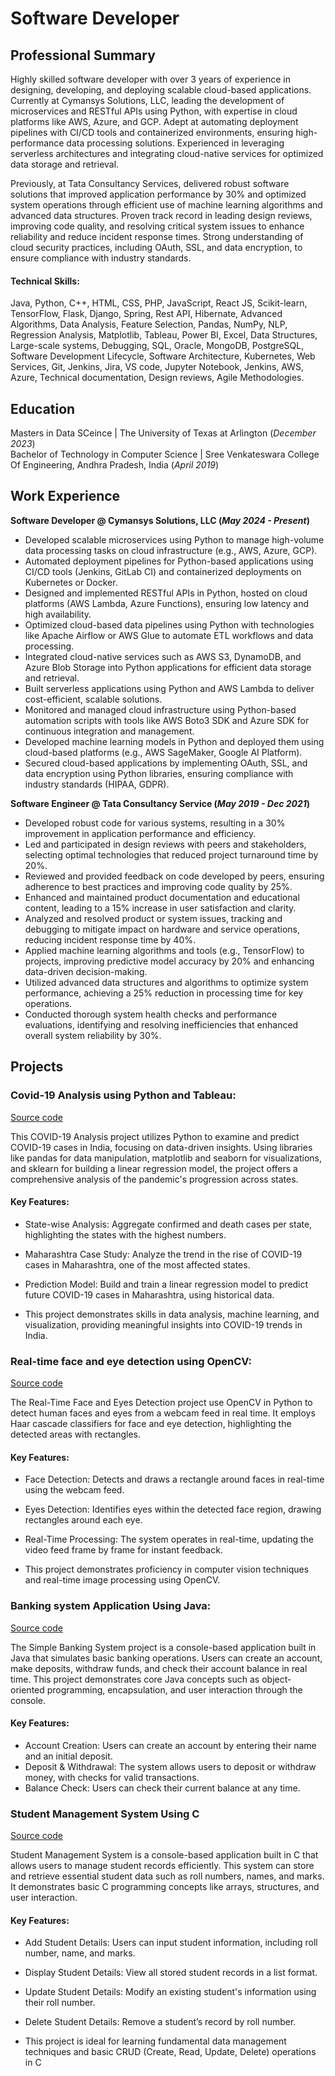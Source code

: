 # Software Developer 

## Professional Summary

Highly skilled software developer with over 3 years of experience in designing, developing, and deploying scalable cloud-based applications. Currently at Cymansys Solutions, LLC, leading the development of microservices and RESTful APIs using Python, with expertise in cloud platforms like AWS, Azure, and GCP. Adept at automating deployment pipelines with CI/CD tools and containerized environments, ensuring high-performance data processing solutions. Experienced in leveraging serverless architectures and integrating cloud-native services for optimized data storage and retrieval.

Previously, at Tata Consultancy Services, delivered robust software solutions that improved application performance by 30% and optimized system operations through efficient use of machine learning algorithms and advanced data structures. Proven track record in leading design reviews, improving code quality, and resolving critical system issues to enhance reliability and reduce incident response times. Strong understanding of cloud security practices, including OAuth, SSL, and data encryption, to ensure compliance with industry standards.

#### Technical Skills: 

Java, Python, C++, HTML, CSS, PHP, JavaScript, React JS, Scikit-learn, TensorFlow, Flask, Django, Spring, Rest API, Hibernate, Advanced Algorithms, Data Analysis, Feature Selection, Pandas, NumPy, NLP, Regression Analysis, Matplotlib, Tableau, Power BI, Excel, Data Structures, Large-scale systems, Debugging, SQL, Oracle, MongoDB, PostgreSQL, Software Development Lifecycle, Software Architecture, Kubernetes, Web Services, Git, Jenkins, Jira, VS code, Jupyter Notebook, Jenkins, AWS, Azure, Technical documentation, Design reviews, Agile Methodologies.

## Education

Masters in Data SCeince	| The University of Texas at Arlington (_December 2023_)	 			        		
Bachelor of Technology in Computer Science | Sree Venkateswara College Of Engineering, Andhra Pradesh, India (_April 2019_)

## Work Experience

**Software Developer @ Cymansys Solutions, LLC (_May 2024 - Present_)**

- Developed scalable microservices using Python to manage high-volume data processing tasks on cloud infrastructure (e.g., AWS, Azure, GCP).
- Automated deployment pipelines for Python-based applications using CI/CD tools (Jenkins, GitLab CI) and containerized deployments on Kubernetes or Docker.
- Designed and implemented RESTful APIs in Python, hosted on cloud platforms (AWS Lambda, Azure Functions), ensuring low latency and high availability.
- Optimized cloud-based data pipelines using Python with technologies like Apache Airflow or AWS Glue to automate ETL workflows and data processing.
- Integrated cloud-native services such as AWS S3, DynamoDB, and Azure Blob Storage into Python applications for efficient data storage and retrieval.
- Built serverless applications using Python and AWS Lambda to deliver cost-efficient, scalable solutions.
- Monitored and managed cloud infrastructure using Python-based automation scripts with tools like AWS Boto3 SDK and Azure SDK for continuous integration and management.
- Developed machine learning models in Python and deployed them using cloud-based platforms (e.g., AWS SageMaker, Google AI Platform).
- Secured cloud-based applications by implementing OAuth, SSL, and data encryption using Python libraries, ensuring compliance with industry standards (HIPAA, GDPR).

**Software Engineer @ Tata Consultancy Service (_May 2019 - Dec 2021_)**

- Developed robust code for various systems, resulting in a 30% improvement in application performance and efficiency.
- Led and participated in design reviews with peers and stakeholders, selecting optimal technologies that reduced project turnaround time by 20%.
- Reviewed and provided feedback on code developed by peers, ensuring adherence to best practices and improving code quality by 25%.
- Enhanced and maintained product documentation and educational content, leading to a 15% increase in user satisfaction and clarity.
- Analyzed and resolved product or system issues, tracking and debugging to mitigate impact on hardware and service operations, reducing incident response time by 40%.
- Applied machine learning algorithms and tools (e.g., TensorFlow) to projects, improving predictive model accuracy by 20% and enhancing data-driven decision-making.
- Utilized advanced data structures and algorithms to optimize system performance, achieving a 25% reduction in processing time for key operations.
- Conducted thorough system health checks and performance evaluations, identifying and resolving inefficiencies that enhanced overall system reliability by 30%.


## Projects

### Covid-19 Analysis using Python and Tableau: 
[Source code](https://github.com/kamalhemanth/personal_projects/blob/main/covid19_analysis.py)

This COVID-19 Analysis project utilizes Python to examine and predict COVID-19 cases in India, focusing on data-driven insights. Using libraries like pandas for data manipulation, matplotlib and seaborn for visualizations, and sklearn for building a linear regression model, the project offers a comprehensive analysis of the pandemic's progression across states.

#### Key Features:

- State-wise Analysis: Aggregate confirmed and death cases per state, highlighting the states with the highest numbers.
- Maharashtra Case Study: Analyze the trend in the rise of COVID-19 cases in Maharashtra, one of the most affected states.
- Prediction Model: Build and train a linear regression model to predict future COVID-19 cases in Maharashtra, using historical data.

- This project demonstrates skills in data analysis, machine learning, and visualization, providing meaningful insights into COVID-19 trends in India.

### Real-time face and eye detection using OpenCV: 
[Source code](https://github.com/kamalhemanth/personal_projects/blob/main/Face_and_Eye_Detection.py)

The Real-Time Face and Eyes Detection project use OpenCV in Python to detect human faces and eyes from a webcam feed in real time. It employs Haar cascade classifiers for face and eye detection, highlighting the detected areas with rectangles.

#### Key Features:

- Face Detection: Detects and draws a rectangle around faces in real-time using the webcam feed.
- Eyes Detection: Identifies eyes within the detected face region, drawing rectangles around each eye.
- Real-Time Processing: The system operates in real-time, updating the video feed frame by frame for instant feedback.

- This project demonstrates proficiency in computer vision techniques and real-time image processing using OpenCV.

### Banking system Application Using Java:
[Source code](https://github.com/kamalhemanth/personal_projects/blob/main/Banking_System.java)

The Simple Banking System project is a console-based application built in Java that simulates basic banking operations. Users can create an account, make deposits, withdraw funds, and check their account balance in real time. This project demonstrates core Java concepts such as object-oriented programming, encapsulation, and user interaction through the console.

#### Key Features:

- Account Creation: Users can create an account by entering their name and an initial deposit.
- Deposit & Withdrawal: The system allows users to deposit or withdraw money, with checks for valid transactions.
- Balance Check: Users can check their current balance at any time.

### Student Management System Using C
[Source code](https://github.com/kamalhemanth/personal_projects/blob/main/Student_management_system.c)

Student Management System is a console-based application built in C that allows users to manage student records efficiently. This system can store and retrieve essential student data such as roll numbers, names, and marks. It demonstrates basic C programming concepts like arrays, structures, and user interaction.

#### Key Features:

- Add Student Details: Users can input student information, including roll number, name, and marks.
- Display Student Details: View all stored student records in a list format.
- Update Student Details: Modify an existing student's information using their roll number.
- Delete Student Details: Remove a student’s record by roll number.

- This project is ideal for learning fundamental data management techniques and basic CRUD (Create, Read, Update, Delete) operations in C
